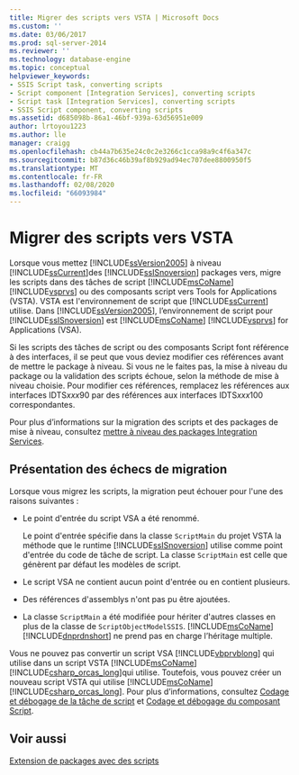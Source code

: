 ```yaml
---
title: Migrer des scripts vers VSTA | Microsoft Docs
ms.custom: ''
ms.date: 03/06/2017
ms.prod: sql-server-2014
ms.reviewer: ''
ms.technology: database-engine
ms.topic: conceptual
helpviewer_keywords:
- SSIS Script task, converting scripts
- Script component [Integration Services], converting scripts
- Script task [Integration Services], converting scripts
- SSIS Script component, converting scripts
ms.assetid: d685098b-86a1-46bf-939a-63d56951e009
author: lrtoyou1223
ms.author: lle
manager: craigg
ms.openlocfilehash: cb44a7b635e24c0c2e3266c1cca98a9c4f6a347c
ms.sourcegitcommit: b87d36c46b39af8b929ad94ec707dee8800950f5
ms.translationtype: MT
ms.contentlocale: fr-FR
ms.lasthandoff: 02/08/2020
ms.locfileid: "66093984"
---
```

# <a name="migrate-scripts-to-vsta"></a>Migrer des scripts vers VSTA
  Lorsque vous mettez [!INCLUDE[ssVersion2005](../../includes/ssversion2005-md.md)] à niveau [!INCLUDE[ssCurrent](../../includes/sscurrent-md.md)]des [!INCLUDE[ssISnoversion](../../includes/ssisnoversion-md.md)] packages vers, migre les scripts dans des tâches de script [!INCLUDE[msCoName](../../includes/msconame-md.md)] [!INCLUDE[vsprvs](../../includes/vsprvs-md.md)] ou des composants script vers Tools for Applications (VSTA). VSTA est l'environnement de script que [!INCLUDE[ssCurrent](../../includes/sscurrent-md.md)] utilise. Dans [!INCLUDE[ssVersion2005](../../includes/ssversion2005-md.md)], l’environnement de script pour [!INCLUDE[ssISnoversion](../../includes/ssisnoversion-md.md)] est [!INCLUDE[msCoName](../../includes/msconame-md.md)] [!INCLUDE[vsprvs](../../includes/vsprvs-md.md)] for Applications (VSA).  
  
 Si les scripts des tâches de script ou des composants Script font référence à des interfaces, il se peut que vous deviez modifier ces références avant de mettre le package à niveau. Si vous ne le faites pas, la mise à niveau du package ou la validation des scripts échoue, selon la méthode de mise à niveau choisie. Pour modifier ces références, remplacez les références aux interfaces IDTS*xxx*90 par des références aux interfaces IDTS*xxx*100 correspondantes.  
  
 Pour plus d’informations sur la migration des scripts et des packages de mise à niveau, consultez [mettre à niveau des packages Integration Services](../../integration-services/install-windows/upgrade-integration-services-packages.md).  
  
## <a name="understanding-migration-failures"></a>Présentation des échecs de migration  
 Lorsque vous migrez les scripts, la migration peut échouer pour l'une des raisons suivantes :  
  
-   Le point d'entrée du script VSA a été renommé.  
  
     Le point d'entrée spécifie dans la classe `ScriptMain` du projet VSTA la méthode que le runtime [!INCLUDE[ssISnoversion](../../includes/ssisnoversion-md.md)] utilise comme point d'entrée du code de tâche de script. La classe `ScriptMain` est celle que génèrent par défaut les modèles de script.  
  
-   Le script VSA ne contient aucun point d'entrée ou en contient plusieurs.  
  
-   Des références d'assemblys n'ont pas pu être ajoutées.  
  
-   La classe `ScriptMain` a été modifiée pour hériter d'autres classes en plus de la classe de `ScriptObjectModelSSIS`. [!INCLUDE[msCoName](../../includes/msconame-md.md)][!INCLUDE[dnprdnshort](../../includes/dnprdnshort-md.md)] ne prend pas en charge l’héritage multiple.  
  
 Vous ne pouvez pas convertir un script VSA [!INCLUDE[vbprvblong](../../includes/vbprvblong-md.md)] qui utilise dans un script VSTA [!INCLUDE[msCoName](../../includes/msconame-md.md)] [!INCLUDE[csharp_orcas_long](../../includes/csharp-orcas-long-md.md)]qui utilise. Toutefois, vous pouvez créer un nouveau script VSTA qui utilise [!INCLUDE[msCoName](../../includes/msconame-md.md)] [!INCLUDE[csharp_orcas_long](../../includes/csharp-orcas-long-md.md)]. Pour plus d’informations, consultez [Codage et débogage de la tâche de script](../../integration-services/control-flow/script-task.md) et [Codage et débogage du composant Script](../../integration-services/data-flow/transformations/script-component.md).  
  
## <a name="see-also"></a>Voir aussi  
 [Extension de packages avec des scripts](../../relational-databases/server-management-objects-smo/tasks/scripting.md)  
  
  
